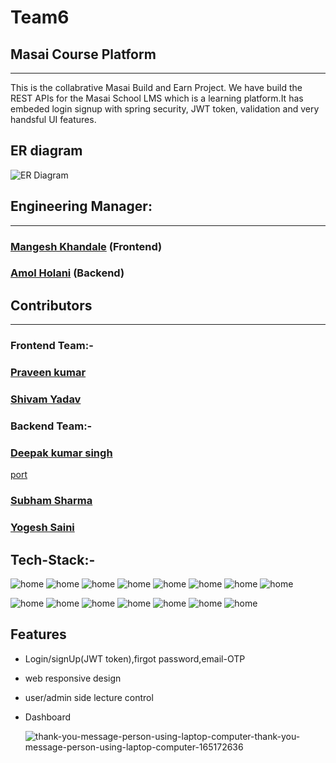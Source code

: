 # Team6

## Masai Course Platform
<hr/>

This is the collabrative Masai Build and Earn Project. We have build the REST APIs for the Masai School LMS which is a learning platform.It has embeded login signup with spring security, JWT token, validation and very handsful UI features.

## ER diagram

<img src ="https://drive.google.com/uc?export=view&id=1lCMZqgcsxTCOIkEqMUL4HY7OmT_T6j71" alt="ER Diagram"/>

<h2>Engineering Manager:</h2><hr/>
<h3><a href="https://github.com/mangesh0712">Mangesh Khandale</a> (Frontend)</h3>
  <h3><a href="https://github.com/amolholani">Amol Holani</a> (Backend)</h3>

<h2>Contributors</h2><hr/>
<h3>Frontend Team:-</h3>

<h3><a href="https://github.com/praveen021097">Praveen kumar</a></h3> 
<h3><a href="https://github.com/shivamyadav07">Shivam Yadav</a></h3>

<h3>Backend Team:-</h3>
<h3><a href="https://github.com/Dks-believer">Deepak kumar singh</a></h3> <a href="https://img.shields.io/badge/my_portfolio-000?style=for-the-badge&logo=appveyor&logoColor=white">port</a>


<h3><a href="https://github.com/SubhamAnandSharma">Subham Sharma</a></h3>
<h3><a href="https://github.com/yogeshsaini21">Yogesh Saini</a></h3> 


## Tech-Stack:-
![home](https://img.shields.io/badge/html-FF4154?style=for-the-badge&logo=Html&logoColor=white)
![home](https://img.shields.io/badge/css-F26B00?style=for-the-badge&logo=Css&logoColor=white)
![home](https://img.shields.io/badge/JSS-F7DF1E?style=for-the-badge&logo=JSS&logoColor=white)
![home](https://img.shields.io/badge/JWT-000000?style=for-the-badge&logo=JSON%20web%20tokens&logoColor=white)
![home](https://img.shields.io/badge/git-000000?style=for-the-badge&logo=Git&logoColor=white)
![home](https://img.shields.io/badge/npm-CB3837?style=for-the-badge&logo=npm&logoColor=white) 
![home](https://img.shields.io/badge/React-20232A?style=for-the-badge&logo=react&logoColor=61DAFB) 
![home](https://img.shields.io/badge/Redux-593D88?style=for-the-badge&logo=redux&logoColor=white)


![home](https://img.shields.io/badge/Java-FF4154?style=for-the-badge&logo=Java&logoColor=white)
![home](https://img.shields.io/badge/Springboot-593D88?style=for-the-badge&logo=Springboot&logoColor=white)
![home](https://img.shields.io/badge/Jpa-CB3837?style=for-the-badge&logo=&Jpa=white) 
![home](https://img.shields.io/badge/Hibernate-F26B00?style=for-the-badge&logo=Hibernate&logoColor=white)
![home](https://img.shields.io/badge/MySql-000000?style=for-the-badge&logo=MySql&logoColor=white)
![home](https://img.shields.io/badge/jwt-FF4154?style=for-the-badge&logo=jwt&logoColor=white)
![home](https://img.shields.io/badge/Postman-FF4154?style=for-the-badge&logo=Postman&logoColor=white)


## Features

- Login/signUp(JWT token),firgot password,email-OTP
- web responsive design
- user/admin side lecture control
- Dashboard







  
  
  
  
  
  ![thank-you-message-person-using-laptop-computer-thank-you-message-person-using-laptop-computer-165172636](https://user-images.githubusercontent.com/97676470/193455146-6d60ca42-0811-46b0-ad3f-0c49a1296fa5.jpg)
